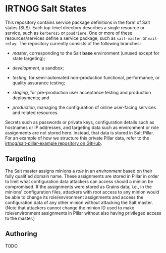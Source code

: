 # IRTNOG Salt States

This repository contains service package definitions in the form of
Salt states (SLS).  Each top-level directory describes a single
resource or service, such as `kerberos5` or `poudriere`.  One or more
of these resources/services define a service package, such as
`salt-master` or `mail-relay`.  The repository currently consists of
the following branches:

- *master*, corresponding to the Salt **base** environment (unused
  except for state targeting);

- *development*, a sandbox;

- *testing*, for semi-automated non-production functional,
  performance, or quality assurance testing;

- *staging*, for pre-production user acceptance testing and production
  deployments; and

- *production*, managing the configuration of online user-facing
  services and related resources.

Secrets such as passwords or private keys, configuration details such
as hostnames or IP addresses, and targeting data such as environment
or role assignments are not stored here.  Instead, that data is stored
in Salt Pillar.  For an example of how we structure this private
Pillar data, refer to the
[irtnog/salt-pillar-example repository on GitHub](https://github.com/irtnog/salt-pillar-example).

## Targeting

The Salt master assigns minions a *role* in an *environment* based on
their fully qualified domain name.  These assignments are stored in
Pillar in order to limit what configuration data attackers can access
should a minion be compromised.  If the assignments were stored as
Grains data, i.e., in the minions' configuration files, attackers with
root access to any minion would be able to change its role/environment
assignments and access the configuration data of any other minion
without attacking the Salt master.  (Note that attackers cannot change
the minion ID used to make role/environment assignments in Pillar
without also having privileged access to the master.)

## Authoring

TODO
